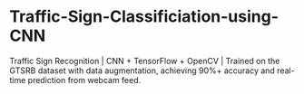 # Traffic-Sign-Classificiation-using-CNN
 Traffic Sign Recognition | CNN + TensorFlow + OpenCV | Trained on the GTSRB dataset with data augmentation, achieving 90%+ accuracy and real-time prediction from webcam feed.
